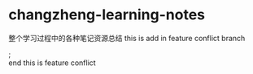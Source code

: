# changzheng-learning-notes
整个学习过程中的各种笔记资源总结
this is add in feature conflict branch

;
\
end
this is feature conflict
